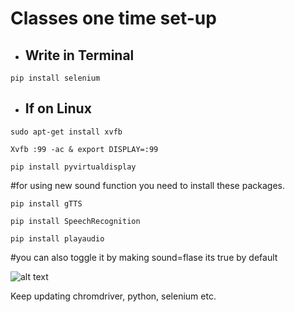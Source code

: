 # Classes one time set-up

* ## Write in Terminal
```
pip install selenium
```

* ## If on Linux

```
sudo apt-get install xvfb
```
```
Xvfb :99 -ac & export DISPLAY=:99
```
```
pip install pyvirtualdisplay
```
#for using new sound function you need to install these packages.
```
pip install gTTS
```

```
pip install SpeechRecognition
```

```
pip install playaudio
```

#you can also toggle it by making sound=flase its true by default

![alt text](https://c.tenor.com/5eU8wSWY8zkAAAAM/wow-cool.gif)

Keep updating chromdriver, python, selenium etc.
